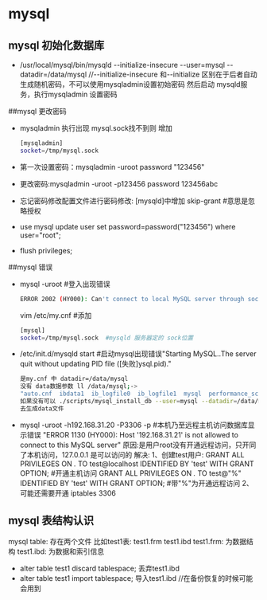 # mysql

## mysql 初始化数据库

* /usr/local/mysql/bin/mysqld --initialize-insecure --user=mysql --datadir=/data/mysql
  //--initialize-insecure 和--initialize 区别在于后者自动生成随机密码，不可以使用mysqladmin设置初始密码
  然后启动 mysqld服务，执行mysqladmin 设置密码

##mysql 更改密码

* mysqladmin 执行出现 mysql.sock找不到则 增加

    ```bash    
    [mysqladmin] 
    socket=/tmp/mysql.sock
    ```

* 第一次设置密码：mysqladmin -uroot password "123456"
* 更改密码:mysqladmin -uroot -p123456 password 123456abc
* 忘记密码修改配置文件进行密码修改: [mysqld]中增加 skip-grant #意思是忽略授权
* use mysql
  update user set password=password("123456") where user="root";
* flush privileges;

##mysql 错误
 
* mysql -uroot #登入出现错误

    ```BASH
    ERROR 2002 (HY000): Can't connect to local MySQL server through socket '/var/lib/mysql/mysql.sock' (2)
    ```
    vim /etc/my.cnf  #添加
    
    ```bash
    [mysql]
    socket=/tmp/mysql.sock  #mysqld 服务器定的 sock位置
    ```

* /etc/init.d/mysqld start #启动mysql出现错误"Starting MySQL..The server quit without updating PID file ([失败]ysql.pid)."

    ```BASH
    是my.cnf 中 datadir=/data/mysql 
    没有 data数据参数 ll /data/mysql;-> 
    "auto.cnf  ibdata1  ib_logfile0  ib_logfile1  mysql  performance_schema  test"
    如果没有可以 ./scripts/mysql_install_db --user=mysql --datadir=/data/mysql
    去生成data文件
    ```

* mysql -uroot -h192.168.31.20 -P3306 -p #本机乃至远程主机访问数据库显示错误
    "ERROR 1130 (HY000): Host '192.168.31.21' is not allowed to connect to this MySQL server"
    原因:是用户root没有开通远程访问，只开同了本机访问，127.0.0.1 是可以访问的
    解决: 
    1、创建test用户:
    GRANT ALL PRIVILEGES ON *.* TO test@localhost IDENTIFIED BY 'test' WITH GRANT OPTION; #开通主机访问
    GRANT ALL PRIVILEGES ON *.* TO test@"%" IDENTIFIED BY 'test' WITH GRANT OPTION; #带"%"为开通远程访问
   2、可能还需要开通 iptables 3306


## mysql 表结构认识

mysql table: 存在两个文件 比如test1表: test1.frm test1.ibd 
test1.frm: 为数据结构
test1.ibd: 为数据和索引信息
* alter table test1 discard tablespace; 丢弃test1.ibd 
* alter table test1 import tablespace; 导入test1.ibd //在备份恢复的时候可能会用到
